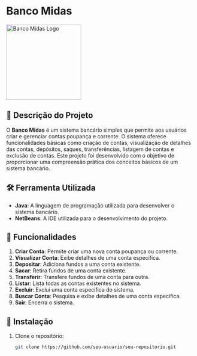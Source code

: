 # Banco Midas

<img src="https://img.freepik.com/vetores-premium/icone-do-predio-do-banco-no-escuro_116137-4384.jpg" alt="Banco Midas Logo" width="200" height="200"> <!-- Substitua pelo link do seu logo e ajuste o tamanho -->

## 🏦 Descrição do Projeto

O **Banco Midas** é um sistema bancário simples que permite aos usuários criar e gerenciar contas poupança e corrente. O sistema oferece funcionalidades básicas como criação de contas, visualização de detalhes das contas, depósitos, saques, transferências, listagem de contas e exclusão de contas. Este projeto foi desenvolvido com o objetivo de proporcionar uma compreensão prática dos conceitos básicos de um sistema bancário.

## 🛠️ Ferramenta Utilizada

- **Java**: A linguagem de programação utilizada para desenvolver o sistema bancário.
- **NetBeans**: A IDE utilizada para o desenvolvimento do projeto.

## 🚀 Funcionalidades

1. **Criar Conta**: Permite criar uma nova conta poupança ou corrente.
2. **Visualizar Conta**: Exibe detalhes de uma conta específica.
3. **Depositar**: Adiciona fundos a uma conta existente.
4. **Sacar**: Retira fundos de uma conta existente.
5. **Transferir**: Transfere fundos de uma conta para outra.
6. **Listar**: Lista todas as contas existentes no sistema.
7. **Excluir**: Exclui uma conta específica do sistema.
8. **Buscar Conta**: Pesquisa e exibe detalhes de uma conta específica.
9. **Sair**: Encerra o sistema.

## 📝 Instalação

1. Clone o repositório:
   ```bash
   git clone https://github.com/seu-usuario/seu-repositorio.git
